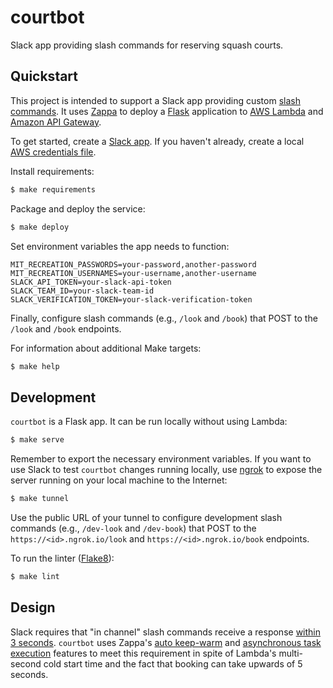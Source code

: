# courtbot 

Slack app providing slash commands for reserving squash courts.

## Quickstart

This project is intended to support a Slack app providing custom [slash commands](https://api.slack.com/slash-commands). It uses [Zappa](https://github.com/Miserlou/Zappa) to deploy a [Flask](http://flask.pocoo.org/) application to [AWS Lambda](https://aws.amazon.com/lambda/) and [Amazon API Gateway](https://aws.amazon.com/api-gateway/).

To get started, create a [Slack app](https://api.slack.com/slack-apps). If you haven't already, create a local [AWS credentials file](https://aws.amazon.com/blogs/security/a-new-and-standardized-way-to-manage-credentials-in-the-aws-sdks/).

Install requirements:

```sh
$ make requirements
```

Package and deploy the service:

```sh
$ make deploy
```

Set environment variables the app needs to function:

```
MIT_RECREATION_PASSWORDS=your-password,another-password
MIT_RECREATION_USERNAMES=your-username,another-username
SLACK_API_TOKEN=your-slack-api-token
SLACK_TEAM_ID=your-slack-team-id
SLACK_VERIFICATION_TOKEN=your-slack-verification-token
```

Finally, configure slash commands (e.g., `/look` and `/book`) that POST to the `/look` and `/book` endpoints.

For information about additional Make targets:

```sh
$ make help
```

## Development

`courtbot` is a Flask app. It can be run locally without using Lambda:

```sh
$ make serve
```

Remember to export the necessary environment variables. If you want to use Slack to test `courtbot` changes running locally, use [ngrok](https://ngrok.com/) to expose the server running on your local machine to the Internet:

```sh
$ make tunnel
```

Use the public URL of your tunnel to configure development slash commands (e.g., `/dev-look` and `/dev-book`) that POST to the `https://<id>.ngrok.io/look` and `https://<id>.ngrok.io/book` endpoints.

To run the linter ([Flake8](http://flake8.pycqa.org/)):

```sh
$ make lint
```

## Design

Slack requires that "in channel" slash commands receive a response [within 3 seconds](https://api.slack.com/slash-commands#responding_to_a_command). `courtbot` uses Zappa's [auto keep-warm](https://github.com/Miserlou/Zappa#keeping-the-server-warm) and [asynchronous task execution](https://github.com/Miserlou/Zappa#asynchronous-task-execution) features to meet this requirement in spite of Lambda's multi-second cold start time and the fact that booking can take upwards of 5 seconds.
